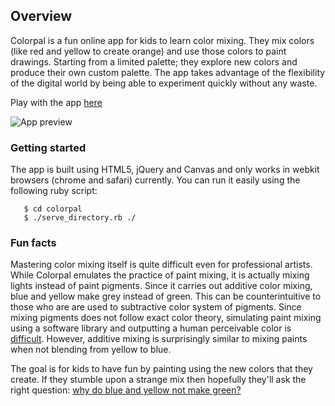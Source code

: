 ## Overview

Colorpal is a fun online app for kids to learn color mixing. They mix colors (like red and yellow to create orange) and use those colors to paint drawings. Starting from a limited palette; they explore new colors and produce their own custom palette. The app takes advantage of the flexibility of the digital world by being able to experiment quickly without any waste.
 
Play with the app [here](http://nehacrosby.github.com/colorpal/)
 
![App preview](http://i.imgur.com/Qp9P9.png)

### Getting started

The app is built using HTML5, jQuery and Canvas and only works in webkit browsers (chrome and safari) currently. You can run it easily using the following ruby script:

       $ cd colorpal
       $ ./serve_directory.rb ./

### Fun facts

Mastering color mixing itself is quite difficult even for professional artists. While Colorpal emulates the practice of paint mixing, it is actually mixing lights instead of paint pigments. Since it carries out additive color mixing, blue and yellow make grey instead of green. This can be counterintuitive to those who are are used to subtractive color system of pigments. Since mixing pigments does not follow exact color theory, simulating paint mixing using a software library and outputting a human perceivable color is [difficult](http://www.quora.com/Color-and-Colors/Are-there-good-software-libraries-that-accurately-model-mixing-of-different-colors). However, additive mixing is surprisingly similar to mixing paints when not blending from yellow to blue.

The goal is for kids to have fun by painting using the new colors that they create. If they stumble upon a strange mix then hopefully they'll ask the right question: [why do blue and yellow not make green?](http://www.amazon.com/Blue-Yellow-Dont-Make-Green/dp/0967962870)
